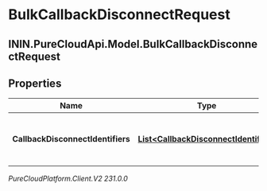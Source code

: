 # BulkCallbackDisconnectRequest

## ININ.PureCloudApi.Model.BulkCallbackDisconnectRequest

## Properties

|Name | Type | Description | Notes|
|------------ | ------------- | ------------- | -------------|
| **CallbackDisconnectIdentifiers** | [**List&lt;CallbackDisconnectIdentifier&gt;**](CallbackDisconnectIdentifier) | The list of requests to disconnect callbacks in bulk | |



_PureCloudPlatform.Client.V2 231.0.0_
